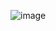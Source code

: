 ![image](https://github.com/andreialionte/full-stack-restaurant/assets/51385393/408b31e4-84e1-4a8d-8c9c-7f8882f2e673)
